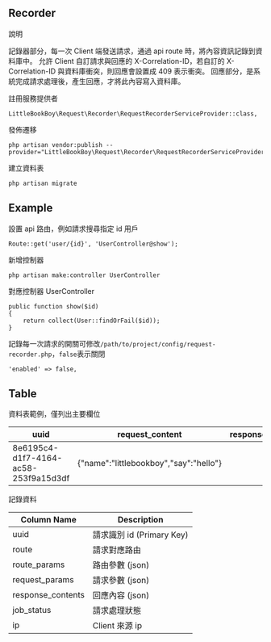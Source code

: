 ## Recorder

說明

記錄器部分，每一次 Client 端發送請求，通過 api route 時，將內容資訊記錄到資料庫中。
允許 Client 自訂請求與回應的 X-Correlation-ID，若自訂的 X-Correlation-ID 與資料庫衝突，則回應會設置成 409 表示衝突。
回應部分，是系統完成請求處理後，產生回應，才將此內容寫入資料庫。

註冊服務提供者
```
LittleBookBoy\Request\Recorder\RequestRecorderServiceProvider::class,
```

發佈遷移
```
php artisan vendor:publish --provider="LittleBookBoy\Request\Recorder\RequestRecorderServiceProvider"
```

建立資料表
```
php artisan migrate
```

## Example

設置 api 路由，例如請求搜尋指定 id 用戶
```
Route::get('user/{id}', 'UserController@show');
```

新增控制器
```
php artisan make:controller UserController
```

對應控制器 UserController
```
public function show($id)
{
    return collect(User::findOrFail($id));
}
```

記錄每一次請求的開關可修改```/path/to/project/config/request-recorder.php```，```false```表示關閉
```
'enabled' => false,
```

## Table

資料表範例，僅列出主要欄位

|                uuid                 |            request_content           |  response_content   |
|-------------------------------------|:------------------------------------:|--------------------:|
| 8e6195c4-d1f7-4164-ac58-253f9a15d3df|{"name":"littlebookboy","say":"hello"}|hello                |

記錄資料

|  Column Name      |         Description        |
|-------------------|----------------------------|
|  uuid             |   請求識別 id (Primary Key) |
|  route            |   請求對應路由              |
|  route_params     |   路由參數 (json)           |
|  request_params   |   請求參數 (json)           |
|  response_contents|   回應內容 (json)           |
|  job_status       |   請求處理狀態              |
|  ip               |   Client 來源 ip           |
